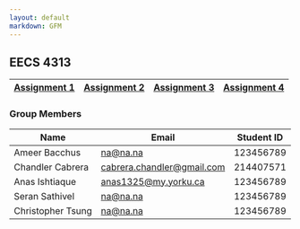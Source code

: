 ```yaml
---
layout: default
markdown: GFM
---
```


## EECS 4313
|[Assignment 1](https://chandlercabrera.github.io/Team_Website/)|[Assignment 2]()|[Assignment 3]()|[Assignment 4]()|
|----------------|----------------|----------------|----------------|


### Group Members

| Name | Email | Student ID |
|------|-------|------------|
| Ameer Bacchus | na@na.na | 123456789 |
| Chandler Cabrera | cabrera.chandler@gmail.com | 214407571 |
| Anas Ishtiaque | anas1325@my.yorku.ca | 123456789 |
| Seran Sathivel | na@na.na | 123456789 |
| Christopher Tsung | na@na.na | 123456789 |
